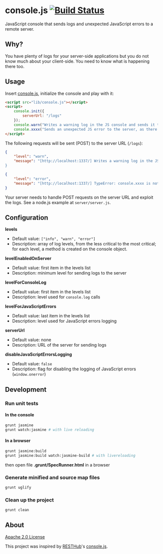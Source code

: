 # console.js [![Build Status](https://travis-ci.org/mickaeltr/console.js.svg?branch=master)](https://travis-ci.org/mickaeltr/console.js)

JavaScript console that sends logs and unexpected JavaScript errors to a remote server.

## Why?

You have plenty of logs for your server-side applications but you do not know much about your client-side. You need to know what is happening there too.

## Usage

Insert [console.js](https://github.com/mickaeltr/console.js), initialize the console and play with it:

```html
<script src="lib/console.js"></script>
<script>
    console.init({
        serverUrl: "/logs"
    });
    console.warn("Writes a warning log in the JS console and sends it to the server");
    console.xxxx("Sends an unexpected JS error to the server, as there is no 'xxxx' level/method");
</script>
```

The following requests will be sent (POST) to the server URL (`/logs`):

```json
{
    "level": "warn",
    "message": "[http://localhost:1337/] Writes a warning log in the JS console and sends it to the server
}
```

```json
{
    "level": "error",
    "message": "[http://localhost:1337/] TypeError: console.xxxx is not a function - http://localhost:1337/:135"
}
```

Your server needs to handle POST requests on the server URL and exploit the logs. See a node.js example at `server/server.js`.

## Configuration

**levels**

* Default value: `["info", "warn", "error"]`
* Description: array of log levels, from the less critical to the most critical; for each level, a method is created on the console object.

**levelEnabledOnServer**

* Default value: first item in the levels list
* Description: minimum level for sending logs to the server

**levelForConsoleLog**

* Default value: first item in the levels list
* Description: level used for `console.log` calls

**levelForJavaScriptErrors**

* Default value: last item in the levels list
* Description: level used for JavaScript errors logging

**serverUrl**

* Default value: none
* Description: URL of the server for sending logs

**disableJavaScriptErrorsLogging**

* Default value: `false`
* Description: flag for disabling the logging of JavaScript errors (`window.onerror`)

## Development

### Run unit tests

#### In the console

```bash
grunt jasmine
grunt watch:jasmine # with live reloading
```

#### In a browser

```bash
grunt jasmine:build
grunt jasmine:build watch:jasmine-build # with livereloading
```
then open file **.grunt/SpecRunner.html** in a browser

### Generate minified and source map files

```bash
grunt uglify
```

### Clean up the project

```bash
grunt clean
```

## About

[Apache 2.0 License](http://www.apache.org/licenses/LICENSE-2.0.html)

This project was inspired by [RESTHub](http://resthub.org/)'s [console.js](https://github.com/resthub/resthub-backbone-stack/blob/master/js/lib/resthub/console.js).
